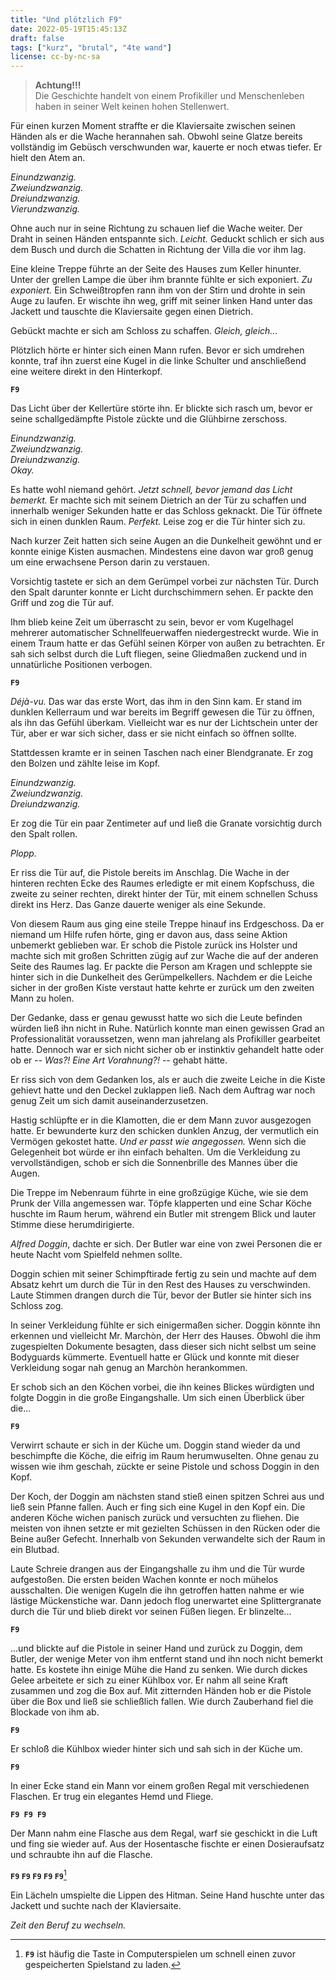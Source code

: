 ```yaml
---
title: "Und plötzlich F9"
date: 2022-05-19T15:45:13Z
draft: false
tags: ["kurz", "brutal", "4te wand"]
license: cc-by-nc-sa
---
```


> **Achtung!!!**  
> Die Geschichte handelt von einem Profikiller und Menschenleben haben in seiner Welt keinen hohen Stellenwert.

Für einen kurzen Moment straffte er die Klaviersaite zwischen seinen Händen als er die Wache herannahen sah. Obwohl seine Glatze bereits vollständig im Gebüsch verschwunden war, kauerte er noch etwas tiefer. Er hielt den Atem an.

*Einundzwanzig.*  
*Zweiundzwanzig.*  
*Dreiundzwanzig.*  
*Vierundzwanzig.*

Ohne auch nur in seine Richtung zu schauen lief die Wache weiter. Der Draht in seinen Händen entspannte sich. *Leicht.* Geduckt schlich er sich aus dem Busch und durch die Schatten in Richtung der Villa die vor ihm lag.

Eine kleine Treppe führte an der Seite des Hauses zum Keller hinunter. Unter der grellen Lampe die über ihm brannte fühlte er sich exponiert. *Zu exponiert.* Ein Schweißtropfen rann ihm von der Stirn und drohte in sein Auge zu laufen. Er wischte ihn weg, griff mit seiner linken Hand unter das Jackett und tauschte die Klaviersaite gegen einen Dietrich.

Gebückt machte er sich am Schloss zu schaffen. *Gleich, gleich...*

Plötzlich hörte er hinter sich einen Mann rufen. Bevor er sich umdrehen konnte, traf ihn zuerst eine Kugel in die linke Schulter und anschließend eine weitere direkt in den Hinterkopf.

**`F9`**

Das Licht über der Kellertüre störte ihn. Er blickte sich rasch um, bevor er seine schallgedämpfte Pistole zückte und die Glühbirne zerschoss.

*Einundzwanzig.*  
*Zweiundzwanzig.*  
*Dreiundzwanzig.*  
*Okay.*

Es hatte wohl niemand gehört. *Jetzt schnell, bevor jemand das Licht bemerkt.* Er machte sich mit seinem Dietrich an der Tür zu schaffen und innerhalb weniger Sekunden hatte er das Schloss geknackt. Die Tür öffnete sich in einen dunklen Raum. *Perfekt.* Leise zog er die Tür hinter sich zu.

Nach kurzer Zeit hatten sich seine Augen an die Dunkelheit gewöhnt und er konnte einige Kisten ausmachen. Mindestens eine davon war groß genug um eine erwachsene Person darin zu verstauen.

Vorsichtig tastete er sich an dem Gerümpel vorbei zur nächsten Tür. Durch den Spalt darunter konnte er Licht durchschimmern sehen. Er packte den Griff und zog die Tür auf.

Ihm blieb keine Zeit um überrascht zu sein, bevor er vom Kugelhagel mehrerer automatischer Schnellfeuerwaffen niedergestreckt wurde. Wie in einem Traum hatte er das Gefühl seinen Körper von außen zu betrachten. Er sah sich selbst durch die Luft fliegen, seine Gliedmaßen zuckend und in unnatürliche Positionen verbogen.

**`F9`**

*Déjà-vu.* Das war das erste Wort, das ihm in den Sinn kam. Er stand im dunklen Kellerraum und war bereits im Begriff gewesen die Tür zu öffnen, als ihn das Gefühl überkam. Vielleicht war es nur der Lichtschein unter der Tür, aber er war sich sicher, dass er sie nicht einfach so öffnen sollte.

Stattdessen kramte er in seinen Taschen nach einer Blendgranate. Er zog den Bolzen und zählte leise im Kopf.

*Einundzwanzig.*  
*Zweiundzwanzig.*  
*Dreiundzwanzig.*  

Er zog die Tür ein paar Zentimeter auf und ließ die Granate vorsichtig durch den Spalt rollen.

*Plopp.*

Er riss die Tür auf, die Pistole bereits im Anschlag. Die Wache in der hinteren rechten Ecke des Raumes erledigte er mit einem Kopfschuss, die zweite zu seiner rechten, direkt hinter der Tür, mit einem schnellen Schuss direkt ins Herz. Das Ganze dauerte weniger als eine Sekunde.

Von diesem Raum aus ging eine steile Treppe hinauf ins Erdgeschoss. Da er niemand um Hilfe rufen hörte, ging er davon aus, dass seine Aktion unbemerkt geblieben war. Er schob die Pistole zurück ins Holster und machte sich mit großen Schritten zügig auf zur Wache die auf der anderen Seite des Raumes lag. Er packte die Person am Kragen und schleppte sie hinter sich in die Dunkelheit des Gerümpelkellers. Nachdem er die Leiche sicher in der großen Kiste verstaut hatte kehrte er zurück um den zweiten Mann zu holen.

Der Gedanke, dass er genau gewusst hatte wo sich die Leute befinden würden ließ ihn nicht in Ruhe. Natürlich konnte man einen gewissen Grad an Professionalität voraussetzen, wenn man jahrelang als Profikiller gearbeitet hatte. Dennoch war er sich nicht sicher ob er instinktiv gehandelt hatte oder ob er -- *Was?! Eine Art Vorahnung?!* -- gehabt hätte.

Er riss sich von dem Gedanken los, als er auch die zweite Leiche in die Kiste gehievt hatte und den Deckel zuklappen ließ. Nach dem Auftrag war noch genug Zeit um sich damit auseinanderzusetzen.

Hastig schlüpfte er in die Klamotten, die er dem Mann zuvor ausgezogen hatte. Er bewunderte kurz den schicken dunklen Anzug, der vermutlich ein Vermögen gekostet hatte. *Und er passt wie angegossen.* Wenn sich die Gelegenheit bot würde er ihn einfach behalten. Um die Verkleidung zu vervollständigen, schob er sich die Sonnenbrille des Mannes über die Augen.

Die Treppe im Nebenraum führte in eine großzügige Küche, wie sie dem Prunk der Villa angemessen war. Töpfe klapperten und eine Schar Köche huschte im Raum herum, während ein Butler mit strengem Blick und lauter Stimme diese herumdirigierte.

*Alfred Doggin*, dachte er sich. Der Butler war eine von zwei Personen die er heute Nacht vom Spielfeld nehmen sollte.

Doggin schien mit seiner Schimpftirade fertig zu sein und machte auf dem Absatz kehrt um durch die Tür in den Rest des Hauses zu verschwinden. Laute Stimmen drangen durch die Tür, bevor der Butler sie hinter sich ins Schloss zog.

In seiner Verkleidung fühlte er sich einigermaßen sicher. Doggin könnte ihn erkennen und vielleicht Mr. Marchòn, der Herr des Hauses. Obwohl die ihm zugespielten Dokumente besagten, dass dieser sich nicht selbst um seine Bodyguards kümmerte. Eventuell hatte er Glück und konnte mit dieser Verkleidung sogar nah genug an Marchòn herankommen.

Er schob sich an den Köchen vorbei, die ihn keines Blickes würdigten und folgte Doggin in die große Eingangshalle. Um sich einen Überblick über die...

**`F9`**

Verwirrt schaute er sich in der Küche um. Doggin stand wieder da und beschimpfte die Köche, die eifrig im Raum herumwuselten. Ohne genau zu wissen wie ihm geschah, zückte er seine Pistole und schoss Doggin in den Kopf.

Der Koch, der Doggin am nächsten stand stieß einen spitzen Schrei aus und ließ sein Pfanne fallen. Auch er fing sich eine Kugel in den Kopf ein. Die anderen Köche wichen panisch zurück und versuchten zu fliehen. Die meisten von ihnen setzte er mit gezielten Schüssen in den Rücken oder die Beine außer Gefecht. Innerhalb von Sekunden verwandelte sich der Raum in ein Blutbad.

Laute Schreie drangen aus der Eingangshalle zu ihm und die Tür wurde aufgestoßen. Die ersten beiden Wachen konnte er noch mühelos ausschalten. Die wenigen Kugeln die ihn getroffen hatten nahme er wie lästige Mückenstiche war. Dann jedoch flog unerwartet eine Splittergranate durch die Tür und blieb direkt vor seinen Füßen liegen. Er blinzelte...

**`F9`**

...und blickte auf die Pistole in seiner Hand und zurück zu Doggin, dem Butler, der wenige Meter von ihm entfernt stand und ihn noch nicht bemerkt hatte. Es kostete ihn einige Mühe die Hand zu senken. Wie durch dickes Gelee arbeitete er sich zu einer Kühlbox vor. Er nahm all seine Kraft zusammen und zog die Box auf. Mit zitternden Händen hob er die Pistole über die Box und ließ sie schließlich fallen. Wie durch Zauberhand fiel die Blockade von ihm ab.

**`F9`**

Er schloß die Kühlbox wieder hinter sich und sah sich in der Küche um.

**`F9`**

In einer Ecke stand ein Mann vor einem großen Regal mit verschiedenen Flaschen. Er trug ein elegantes Hemd und Fliege.

**`F9 F9 F9`**

Der Mann nahm eine Flasche aus dem Regal, warf sie geschickt in die Luft und fing sie wieder auf. Aus der Hosentasche fischte er einen Dosieraufsatz und schraubte ihn auf die Flasche.

**`F9` `F9` `F9` `F9` `F9`**[^f9]

Ein Lächeln umspielte die Lippen des Hitman. Seine Hand huschte unter das Jackett und suchte nach der Klaviersaite.

*Zeit den Beruf zu wechseln.*

[^f9]: **`F9`** ist häufig die Taste in Computerspielen um schnell einen zuvor gespeicherten Spielstand zu laden.

